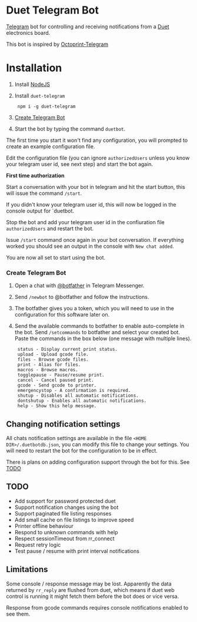 # Duet Telegram Bot

[Telegram](https://telegram.org/) bot for controlling and receiving notifications from a [Duet](https://www.duet3d.com/) electronics board.

This bot is inspired by [Octoprint-Telegram](https://github.com/fabianonline/OctoPrint-Telegram)

# Installation

1. Install [NodeJS](http://nodejs.org)
2. Install `duet-telegram`

		npm i -g duet-telegram

3. [Create Telegram Bot](#create-telegram-bot)

4. Start the bot by typing the command `duetbot`.

The first time you start it won't find any configuration, you will prompted to create an example configuration file.

Edit the configuration file (you can ignore `authorizedUsers` unless you know your telegram user id, see next step) and start the bot again.

**First time authorization**

Start a conversation with your bot in telegram and hit the start button, this will issue the command `/start`.

If you didn't know your telegram user id, this will now be logged in the console output for `duetbot.

Stop the bot and add your telegram user id in the confiuration file `authorizedUsers` and restart the bot.

Issue `/start` command once again in your bot conversation. If everything worked you should see an output in the console with `New chat added`.

You are now all set to start using the bot.


### Create Telegram Bot

1. Open a chat with [@botfather](http://telegram.me/botfather) in Telegram Messenger.

2. Send `/newbot` to @botfather and follow the instructions.

3. The botfather gives you a token, which you will need to use in the configuration for this software later on.

4. Send the available commands to botfather to enable auto-complete in the bot. Send `/setcommands` to botfather and select your created bot. Paste the commands in the box below (one message with multiple lines).


		status - Display current print status.
		upload - Upload gcode file.
		files - Browse gcode files.
		print - Alias for files.
		macros - Browse macros.
		togglepause - Pause/resume print.
		cancel - Cancel paused print.
		gcode - Send gcode to printer.
		emergencystop - A confirmation is required.
		shutup - Disables all automatic notifications.
		dontshutup - Enables all automatic notifications.
		help - Show this help message.


## Changing notification settings

All chats notification settings are available in the file `<HOME DIR>/.duetbotdb.json`, you can modify this file to change your settings. You will need to restart the bot for the configuration to be in effect.

There is plans on adding configuration support through the bot for this. See [TODO](#todo)

## TODO

- Add support for password protected duet
- Support notification changes using the bot
- Support paginated file listing responses
- Add small cache on file listings to improve speed
- Printer offline behaviour
- Respond to unknown commands with help
- Respect sessionTimeout from rr_connect
- Request retry logic
- Test pause / resume with print interval notifications

## Limitations

Some console / response message may be lost.
Apparently the data returned by `rr_reply` are flushed from duet, which means if duet web control is running it might fetch them before the bot does or vice versa.

Response from gcode commands requires console notifications enabled to see them.
